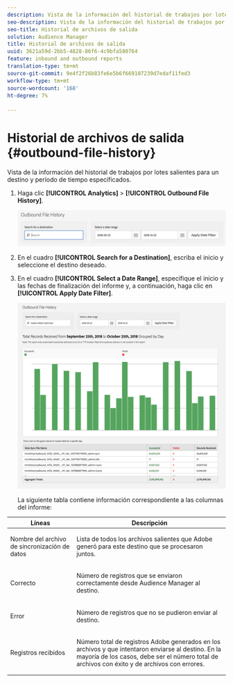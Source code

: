 ```yaml
---
description: Vista de la información del historial de trabajos por lotes salientes para un destino y período de tiempo especificados.
seo-description: Vista de la información del historial de trabajos por lotes salientes para un destino y período de tiempo especificados.
seo-title: Historial de archivos de salida
solution: Audience Manager
title: Historial de archivos de salida
uuid: 3621a59d-2bb5-4828-86f6-4c9bfa580764
feature: inbound and outbound reports
translation-type: tm+mt
source-git-commit: 9e4f2f26b83fe6e5b6f669107239d7edaf11fed3
workflow-type: tm+mt
source-wordcount: '168'
ht-degree: 7%

---
```



# Historial de archivos de salida {#outbound-file-history}

Vista de la información del historial de trabajos por lotes salientes para un destino y período de tiempo especificados.

<!-- 

t_reports_outbound_history.xml

 -->

1. Haga clic **[!UICONTROL Analytics]** > **[!UICONTROL Outbound File History]**.

   ![Resultado del paso](assets/outbound_history.png)

1. En el cuadro **[!UICONTROL Search for a Destination]**, escriba el inicio y seleccione el destino deseado.
1. En el cuadro **[!UICONTROL Select a Date Range]**, especifique el inicio y las fechas de finalización del informe y, a continuación, haga clic en **[!UICONTROL Apply Date Filter]**.

   ![Resultado del paso](assets/outbound_history_stats.png)

   La siguiente tabla contiene información correspondiente a las columnas del informe:

<table id="table_93076D46AC50411395E72B9B987E99BE"> 
 <thead> 
  <tr> 
   <th colname="col1" class="entry"> Líneas </th> 
   <th colname="col2" class="entry"> Descripción </th> 
  </tr> 
 </thead>
 <tbody> 
  <tr> 
   <td colname="col1"> Nombre del archivo de sincronización de datos </td> 
   <td colname="col2"> <p>Lista de todos los archivos salientes que <span class="keyword"> Adobe</span> generó para este destino que se procesaron juntos. </p> </td> 
  </tr> 
  <tr> 
   <td colname="col1"> Correcto </td> 
   <td colname="col2"> <p>Número de registros que se enviaron correctamente desde <span class="keyword"> Audience Manager</span> al destino. </p> </td> 
  </tr> 
  <tr> 
   <td colname="col1"> Error </td> 
   <td colname="col2"> <p>Número de registros que no se pudieron enviar al destino. </p> </td> 
  </tr> 
  <tr> 
   <td colname="col1"> Registros recibidos </td> 
   <td colname="col2"> <p>Número total de registros <span class="keyword"> Adobe</span> generados en los archivos y que intentaron enviarse al destino. En la mayoría de los casos, debe ser el número total de archivos con éxito y de archivos con errores. </p> </td> 
  </tr> 
 </tbody> 
</table>
